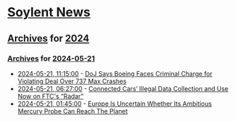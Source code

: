 # [Soylent News](../../../README.md)

## [Archives](../../index.md) for [2024](../index.md)

### [Archives](../../index.md) for [2024-05-21](index.md)

* [2024-05-21, 11:15:00](https://soylentnews.org/article.pl?sid=24/05/21/0157214&from=rss) - [DoJ Says Boeing Faces Criminal Charge for Violating Deal Over 737 Max Crashes](https://soylentnews.org/article.pl?sid=24/05/21/0157214&from=rss)
* [2024-05-21, 06:27:00](https://soylentnews.org/article.pl?sid=24/05/21/0148235&from=rss) - [Connected Cars’ Illegal Data Collection and Use Now on FTC's “Radar”](https://soylentnews.org/article.pl?sid=24/05/21/0148235&from=rss)
* [2024-05-21, 01:45:00](https://soylentnews.org/article.pl?sid=24/05/21/0143212&from=rss) - [Europe Is Uncertain Whether Its Ambitious Mercury Probe Can Reach The Planet ](https://soylentnews.org/article.pl?sid=24/05/21/0143212&from=rss)
